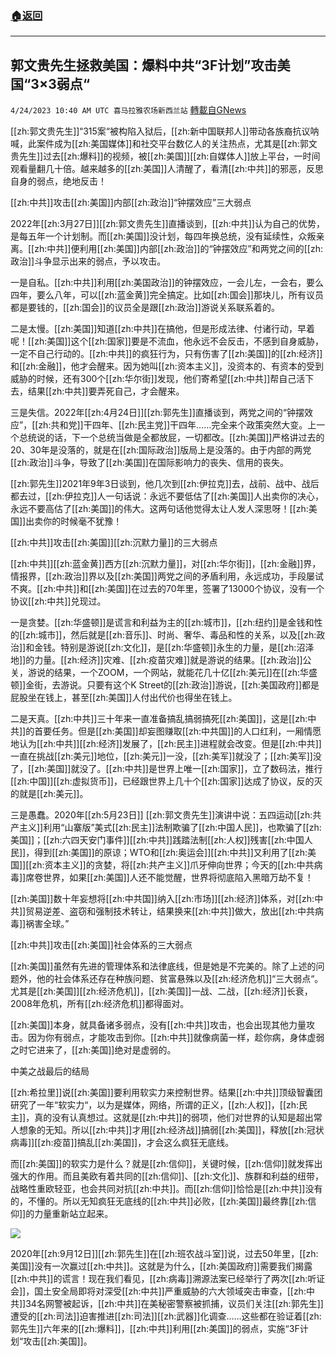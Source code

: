 ###  [:house:返回](README.md)
---


## 郭文贵先生拯救美国：爆料中共“3F计划”攻击美国“3×3弱点“
`4/24/2023 10:40 AM UTC 喜马拉雅农场新西兰站` [轉載自GNews](https://gnews.org/articles/1249452)

[[zh:郭文贵先生]]“315案“被构陷入狱后，[[zh:新中国联邦人]]带动各族裔抗议呐喊，此案件成为[[zh:美国媒体]]和社交平台数亿人的关注热点，尤其是[[zh:郭文贵先生]]过去[[zh:爆料]]的视频，被[[zh:美国]][[zh:自媒体人]]放上平台，一时间观看量翻几十倍。越来越多的[[zh:美国]]人清醒了，看清[[zh:中共]]的邪恶，反思自身的弱点，绝地反击！

[[zh:中共]]攻击[[zh:美国]]内部[[zh:政治]]“钟摆效应”三大弱点 

2022年[[zh:3月27日]][[zh:郭文贵先生]]直播谈到，[[zh:中共]]认为自己的优势，是每五年一个计划制。而[[zh:美国]]没计划，每四年换总统，没有延续性，众叛亲离。[[zh:中共]]便利用[[zh:美国]]内部[[zh:政治]]的“钟摆效应”和两党之间的[[zh:政治]]斗争显示出来的弱点，予以攻击。 

一是自私。[[zh:中共]]利用[[zh:美国政治]]的钟摆效应，一会儿左，一会右，要么四年，要么八年，可以[[zh:蓝金黄]]完全搞定。比如[[zh:国会]]那块儿，所有议员都是要钱的，[[zh:国会]]的议员全是跟[[zh:政治]]游说关系联系着的。

二是太慢。[[zh:美国]]知道[[zh:中共]]在搞他，但是形成法律、付诸行动，早着呢！[[zh:美国]]这个[[zh:国家]]要是不流血，他永远不会反击，不感到自身威胁，一定不自己行动的。[[zh:中共]]的疯狂行为，只有伤害了[[zh:美国]]的[[zh:经济]]和[[zh:金融]]，他才会醒来。因为她叫[[zh:资本主义]]，没资本的、有资本的受到威胁的时候，还有300个[[zh:华尔街]]发现，他们寄希望[[zh:中共]]帮自己活下去，结果[[zh:中共]]要弄死自己，才会醒来。 

三是失信。2022年[[zh:4月24日]][[zh:郭先生]]直播谈到，两党之间的“钟摆效应”，[[zh:共和党]]干四年、[[zh:民主党]]干四年……完全来个政策突然大变。上一个总统说的话，下一个总统当做是全都放屁，一切都改。[[zh:美国]]严格讲过去的20、30年是没落的，就是在[[zh:国际政治]]版局上是没落的。由于内部的两党[[zh:政治]]斗争，导致了[[zh:美国]]在国际影响力的丧失、信用的丧失。

[[zh:郭先生]]2021年9年3日谈到，他几次到[[zh:伊拉克]]去，战前、战中、战后都去过，[[zh:伊拉克]]人一句话说：永远不要低估了[[zh:美国]]人出卖你的决心，永远不要高估了[[zh:美国]]的伟大。这两句话他觉得太让人发人深思呀！[[zh:美国]]出卖你的时候毫不犹豫！

[[zh:中共]]攻击[[zh:美国]][[zh:沉默力量]]的三大弱点

[[zh:中共]][[zh:蓝金黄]]西方[[zh:沉默力量]]，对[[zh:华尔街]]，[[zh:金融]]界，情报界，[[zh:政治]]界以及[[zh:美国]]两党之间的矛盾利用，永远成功，手段屡试不爽。[[zh:中共]]和[[zh:美国]]在过去的70年里，签署了13000个协议，没有一个协议[[zh:中共]]兑现过。

一是贪婪。[[zh:华盛顿]]是谎言和利益为主的[[zh:城市]]，[[zh:纽约]]是金钱和性的[[zh:城市]]，然后就是[[zh:音乐]]、时尚、奢华、毒品和性的关系，以及[[zh:政治]]和金钱。特别是游说[[zh:文化]]，是[[zh:华盛顿]]永生的力量，是[[zh:沼泽地]]的力量。[[zh:经济]]灾难、[[zh:疫苗灾难]]就是游说的结果。[[zh:政治]]公关，游说的结果，一个ZOOM，一个网站，就能花几十亿[[zh:美元]]在[[zh:华盛顿]]金街，去游说。只要有这个K Street的[[zh:政治]]游说，[[zh:美国政府]]都是屁股坐在钱上，甚至[[zh:美国]]人付出代价也得坐在钱上。

二是天真。[[zh:中共]]三十年来一直准备搞乱搞弱搞死[[zh:美国]]，这是[[zh:中共]]的首要任务。但是[[zh:美国]]却妄图赚取[[zh:中共国]]的人口红利，一厢情愿地认为[[zh:中共]][[zh:经济]]发展了，[[zh:民主]]进程就会改变。但是[[zh:中共]]一直在挑战[[zh:美元]]地位，[[zh:美元]]一没，[[zh:美军]]就没了；[[zh:美军]]没了，[[zh:美国]]就没了。[[zh:中共]]是世界上唯一[[zh:国家]]，立了数码法，推行[[zh:中国]][[zh:虚拟货币]]，已经跟世界上几十个[[zh:国家]]达成了协议，反的灭的就是[[zh:美元]]。

三是愚蠢。2020年[[zh:5月23日]] [[zh:郭文贵先生]]演讲中说：五四运动[[zh:共产主义]]利用“山寨版”美式[[zh:民主]]法制欺骗了[[zh:中国人民]]，也欺骗了[[zh:美国]]；[[zh:六四天安门事件]][[zh:中共]]践踏法制[[zh:人权]]残害[[zh:中国人民]]，得到[[zh:美国]]的原谅；WTO和[[zh:奥运会]][[zh:中共]]又利用了[[zh:美国]][[zh:资本主义]]的贪婪，将[[zh:共产主义]]爪牙伸向世界；今天的[[zh:中共病毒]]席卷世界，如果[[zh:美国]]人还不能觉醒，世界将彻底陷入黑暗万劫不复！

[[zh:美国]]数十年妄想将[[zh:中共国]]纳入[[zh:市场]][[zh:经济]]体系，对[[zh:中共]]贸易逆差、盗窃和强制技术转让，结果换来[[zh:中共]]做大，放出[[zh:中共病毒]]祸害全球。”

[[zh:中共]]攻击[[zh:美国]]社会体系的三大弱点

[[zh:美国]]虽然有先进的管理体系和法律底线，但是她是不完美的。除了上述的问题外，他的社会体系还存在种族问题、贫富悬殊以及[[zh:经济危机]]“三大弱点“。尤其是[[zh:美国]][[zh:经济危机]]，[[zh:美国]]一战、二战，[[zh:经济]]长衰，2008年危机，所有[[zh:经济危机]]都得面对。

[[zh:美国]]本身，就具备诸多弱点，没有[[zh:中共]]攻击，也会出现其他力量攻击。因为你有弱点，才能攻击到你。[[zh:中共]]就像病菌一样，趁你病，身体虚弱之时它进来了，[[zh:美国]]绝对是虚弱的。

中美之战最后的结局 

[[zh:希拉里]]说[[zh:美国]]要利用软实力来控制世界。结果[[zh:中共]]顶级智囊团研究了一年“软实力“，以为是媒体，网络，所谓的正义，[[zh:人权]]，[[zh:民主]]，真的没有认真想过。这就是[[zh:中共]]的弱项，他们对世界的认知是超出常人想象的无知。所以[[zh:中共]]才用[[zh:经济战]]搞弱[[zh:美国]]，释放[[zh:冠状病毒]][[zh:疫苗]]搞乱[[zh:美国]]，才会这么疯狂无底线。

而[[zh:美国]]的软实力是什么？就是[[zh:信仰]]，关键时候，[[zh:信仰]]就发挥出强大的作用。而且美欧有着共同的[[zh:信仰]]、[[zh:文化]]、族群和利益的纽带，战略性重欧轻亚，也会共同对抗[[zh:中共]]。而[[zh:信仰]]恰恰是[[zh:中共]]没有的，不懂的。所以无知疯狂无底线的[[zh:中共]]必败，[[zh:美国]]最终靠[[zh:信仰]]的力量重新站立起来。


![](https://i.imgur.com/uHosut7.jpg)

2020年[[zh:9月12日]][[zh:郭先生]]在[[zh:班农战斗室]]说，过去50年里，[[zh:美国]]没有一次赢过[[zh:中共]]。这就是为什么，[[zh:美国政府]]需要我们揭露[[zh:中共]]的谎言！现在我们看见，[[zh:病毒]]溯源法案已经举行了两次[[zh:听证会]]，国土安全局即将对深受[[zh:中共]]严重威胁的六大领域突击审查，[[zh:中共]]34名网警被起诉，[[zh:中共]]在美秘密警察被抓捕，议员们关注[[zh:郭先生]]遭受的[[zh:司法]]迫害推进[[zh:司法]][[zh:武器]]化调查……这些都在验证着[[zh:郭先生]]六年来的[[zh:爆料]]，[[zh:中共]]利用[[zh:美国]]的弱点，实施“3F计划“攻击[[zh:美国]]。
